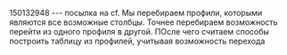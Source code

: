 150132948 --- посылка на cf.
Мы перебираем профили, которыми являются все возможные столбцы. Точнее перебираем возможность перейти из одного профиля в другой. ПОсле чего считаем способы построить таблицу из профилей, учитывая возможность перехода
